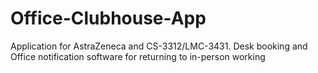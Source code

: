 # Office-Clubhouse-App
Application for AstraZeneca and CS-3312/LMC-3431.  Desk booking and Office notification software for returning to in-person working 

